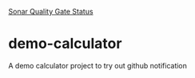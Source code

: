 <!-- TITLE/ -->
[Sonar Quality Gate Status](https://39534a83.ngrok.io/api/project_badges/measure?project=cglx%3Ademo-calculator&metric=alert_status)
<!-- /BADGES -->
# demo-calculator
A demo calculator project to try out github notification


